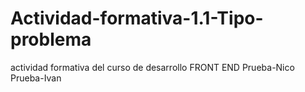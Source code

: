 # Actividad-formativa-1.1-Tipo-problema
actividad formativa del curso de desarrollo FRONT END
Prueba-Nico
Prueba-Ivan